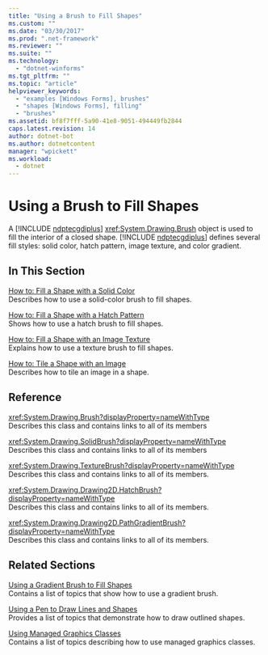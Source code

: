```yaml
---
title: "Using a Brush to Fill Shapes"
ms.custom: ""
ms.date: "03/30/2017"
ms.prod: ".net-framework"
ms.reviewer: ""
ms.suite: ""
ms.technology: 
  - "dotnet-winforms"
ms.tgt_pltfrm: ""
ms.topic: "article"
helpviewer_keywords: 
  - "examples [Windows Forms], brushes"
  - "shapes [Windows Forms], filling"
  - "brushes"
ms.assetid: bf8f7fff-5a90-41e8-9051-494449fb2844
caps.latest.revision: 14
author: dotnet-bot
ms.author: dotnetcontent
manager: "wpickett"
ms.workload: 
  - dotnet
---
```

# Using a Brush to Fill Shapes
A [!INCLUDE [ndptecgdiplus](../../../../includes/ndptecgdiplus-md.md)] <xref:System.Drawing.Brush> object is used to fill the interior of a closed shape. [!INCLUDE [ndptecgdiplus](../../../../includes/ndptecgdiplus-md.md)] defines several fill styles: solid color, hatch pattern, image texture, and color gradient.  
  
## In This Section  
 [How to: Fill a Shape with a Solid Color](../../../../docs/framework/winforms/advanced/how-to-fill-a-shape-with-a-solid-color.md)  
 Describes how to use a solid-color brush to fill shapes.  
  
 [How to: Fill a Shape with a Hatch Pattern](../../../../docs/framework/winforms/advanced/how-to-fill-a-shape-with-a-hatch-pattern.md)  
 Shows how to use a hatch brush to fill shapes.  
  
 [How to: Fill a Shape with an Image Texture](../../../../docs/framework/winforms/advanced/how-to-fill-a-shape-with-an-image-texture.md)  
 Explains how to use a texture brush to fill shapes.  
  
 [How to: Tile a Shape with an Image](../../../../docs/framework/winforms/advanced/how-to-tile-a-shape-with-an-image.md)  
 Describes how to tile an image in a shape.  
  
## Reference  
 <xref:System.Drawing.Brush?displayProperty=nameWithType>  
 Describes this class and contains links to all of its members  
  
 <xref:System.Drawing.SolidBrush?displayProperty=nameWithType>  
 Describes this class and contains links to all of its members  
  
 <xref:System.Drawing.TextureBrush?displayProperty=nameWithType>  
 Describes this class and contains links to all of its members.  
  
 <xref:System.Drawing.Drawing2D.HatchBrush?displayProperty=nameWithType>  
 Describes this class and contains links to all of its members.  
  
 <xref:System.Drawing.Drawing2D.PathGradientBrush?displayProperty=nameWithType>  
 Describes this class and contains links to all of its members.  
  
## Related Sections  
 [Using a Gradient Brush to Fill Shapes](../../../../docs/framework/winforms/advanced/using-a-gradient-brush-to-fill-shapes.md)  
 Contains a list of topics that show how to use a gradient brush.  
  
 [Using a Pen to Draw Lines and Shapes](../../../../docs/framework/winforms/advanced/using-a-pen-to-draw-lines-and-shapes.md)  
 Provides a list of topics that demonstrate how to draw outlined shapes.  
  
 [Using Managed Graphics Classes](../../../../docs/framework/winforms/advanced/using-managed-graphics-classes.md)  
 Contains a list of topics describing how to use managed graphics classes.
